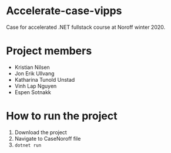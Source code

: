 # Accelerate-case-vipps
Case for accelerated .NET fullstack course at Noroff winter 2020.
# Project members
* Kristian Nilsen
* Jon Erik Ullvang
* Katharina Tunold Unstad
* Vinh Lap Nguyen
* Espen Sotnakk
# How to run the project
1. Download the project
2. Navigate to CaseNoroff file
3. `dotnet run` 



